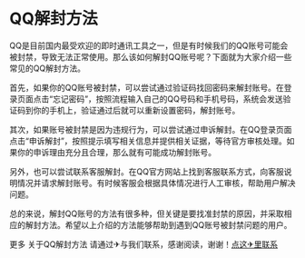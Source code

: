 # QQ解封方法

QQ是目前国内最受欢迎的即时通讯工具之一，但是有时候我们的QQ账号可能会被封禁，导致无法正常使用。那么该如何解封QQ账号呢？下面就为大家介绍一些常见的QQ解封方法。

首先，如果你的QQ账号被封禁，可以尝试通过验证码找回密码来解封账号。在登录页面点击“忘记密码”，按照流程输入自己的QQ号码和手机号码，系统会发送验证码到你的手机上，验证通过后就可以重新设置密码，解封账号。

其次，如果账号被封禁是因为违规行为，可以尝试通过申诉解封。在QQ登录页面点击“申诉解封”，按照提示填写相关信息并提供相关证据，等待官方审核处理。如果你的申诉理由充分且合理，那么就有可能成功解封账号。

另外，也可以尝试联系客服解封。在QQ官方网站上找到客服联系方式，向客服说明情况并请求解封账号。有时候客服会根据具体情况进行人工审核，帮助用户解决问题。

总的来说，解封QQ账号的方法有很多种，但关键是要找准封禁的原因，并采取相应的解封方法。希望以上介绍的方法能够帮助到遇到QQ账号被封禁问题的用户。

更多 关于QQ解封方法 请通过✈与我们联系，感谢阅读，谢谢！[点这✈里联系](https://abc.k02.cc)